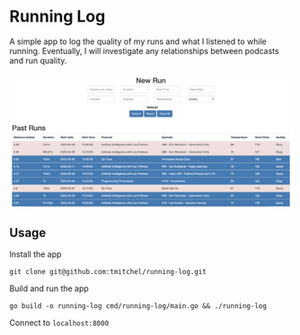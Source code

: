# Running Log

A simple app to log the quality of my runs and what I listened to while running. Eventually, I will investigate any relationships between podcasts and run quality.

![Example Image](https://github.com/tmitchel/running-log/raw/master/public/example_running_log.png)

## Usage
Install the app
```
git clone git@github.com:tmitchel/running-log.git
```

Build and run the app
```
go build -o running-log cmd/running-log/main.go && ./running-log
```

Connect to `localhost:8000`